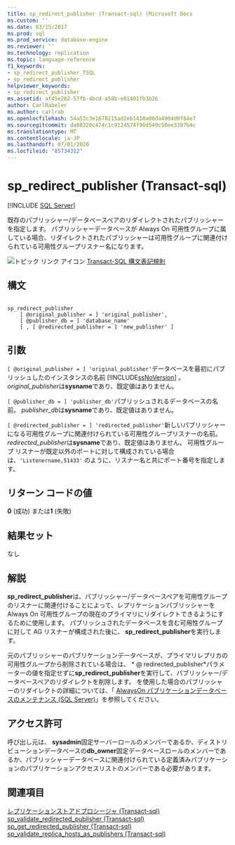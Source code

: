 ```yaml
---
title: sp_redirect_publisher (Transact-sql) |Microsoft Docs
ms.custom: ''
ms.date: 03/15/2017
ms.prod: sql
ms.prod_service: database-engine
ms.reviewer: ''
ms.technology: replication
ms.topic: language-reference
f1_keywords:
- sp_redirect_publisher_TSQL
- sp_redirect_publisher
helpviewer_keywords:
- sp_redirect_publisher
ms.assetid: af45e2b2-57fb-4bcd-a58b-e61401fb3b26
author: CarlRabeler
ms.author: carlrab
ms.openlocfilehash: 54a53c3e1678215ad2eb1410a00da4904d0f84e7
ms.sourcegitcommit: da88320c474c1c9124574f90d549c50ee3387b4c
ms.translationtype: MT
ms.contentlocale: ja-JP
ms.lasthandoff: 07/01/2020
ms.locfileid: "85734312"
---
```

# <a name="sp_redirect_publisher-transact-sql"></a>sp_redirect_publisher (Transact-sql)
[!INCLUDE [SQL Server](../../includes/applies-to-version/sqlserver.md)]

  既存のパブリッシャー/データベースペアのリダイレクトされたパブリッシャーを指定します。 パブリッシャーデータベースが Always On 可用性グループに属している場合、リダイレクトされたパブリッシャーは可用性グループに関連付けられている可用性グループリスナー名になります。  
  
 ![トピック リンク アイコン](../../database-engine/configure-windows/media/topic-link.gif "トピック リンク アイコン") [Transact-SQL 構文表記規則](../../t-sql/language-elements/transact-sql-syntax-conventions-transact-sql.md)  
  
## <a name="syntax"></a>構文  
  
```  
  
sp_redirect_publisher   
    [ @original_publisher = ] 'original_publisher',  
    [ @publisher_db = ] 'database_name'   
    [ , [ @redirected_publisher = ] 'new_publisher' ]  
```  
  
## <a name="arguments"></a>引数  
`[ @original_publisher = ] 'original_publisher'`データベースを最初にパブリッシュしたのインスタンスの名前 [!INCLUDE[ssNoVersion](../../includes/ssnoversion-md.md)] 。 *original_publisher*は**sysname**であり、既定値はありません。  
  
`[ @publisher_db = ] 'publisher_db'`パブリッシュされるデータベースの名前。 *publisher_db*は**sysname**であり、既定値はありません。  
  
`[ @redirected_publisher = ] 'redirected_publisher'`新しいパブリッシャーになる可用性グループに関連付けられている可用性グループリスナーの名前。 *redirected_publisher*は**sysname**であり、既定値はありません。 可用性グループ リスナーが既定以外のポートに対して構成されている場合は、`'Listenername,51433'` のように、リスナー名と共にポート番号を指定します。  
  
## <a name="return-code-values"></a>リターン コードの値  
 **0** (成功) または**1** (失敗)  
  
## <a name="result-sets"></a>結果セット  
 なし  
  
## <a name="remarks"></a>解説  
 **sp_redirect_publisher**は、パブリッシャー/データベースペアを可用性グループのリスナーに関連付けることによって、レプリケーションパブリッシャーを Always On 可用性グループの現在のプライマリにリダイレクトできるようにするために使用します。 パブリッシュされたデータベースを含む可用性グループに対して AG リスナーが構成された後に、 **sp_redirect_publisher**を実行します。  
  
 元のパブリッシャーのパブリケーションデータベースが、プライマリレプリカの可用性グループから削除されている場合は、 * \@ redirected_publisher*パラメーターの値を指定せずに**sp_redirect_publisher**を実行して、パブリッシャー/データベースペアのリダイレクトを削除します。 を使用した場合のパブリッシャーのリダイレクトの詳細については、「 [AlwaysOn パブリケーションデータベースのメンテナンス &#40;SQL Server&#41;](../../database-engine/availability-groups/windows/maintaining-an-always-on-publication-database-sql-server.md)」を参照してください。  
  
## <a name="permissions"></a>アクセス許可  
 呼び出し元は、 **sysadmin**固定サーバーロールのメンバーであるか、ディストリビューションデータベースの**db_owner**固定データベースロールのメンバーであるか、パブリッシャーデータベースに関連付けられている定義済みパブリケーションのパブリケーションアクセスリストのメンバーである必要があります。  
  
## <a name="see-also"></a>関連項目  
 [レプリケーションストアドプロシージャ &#40;Transact-sql&#41;](../../relational-databases/system-stored-procedures/replication-stored-procedures-transact-sql.md)   
 [sp_validate_redirected_publisher &#40;Transact-sql&#41;](../../relational-databases/system-stored-procedures/sp-validate-redirected-publisher-transact-sql.md)   
 [sp_get_redirected_publisher &#40;Transact-sql&#41;](../../relational-databases/system-stored-procedures/sp-get-redirected-publisher-transact-sql.md)   
 [sp_validate_replica_hosts_as_publishers &#40;Transact-sql&#41;](../../relational-databases/system-stored-procedures/sp-validate-replica-hosts-as-publishers-transact-sql.md)  
  
  

